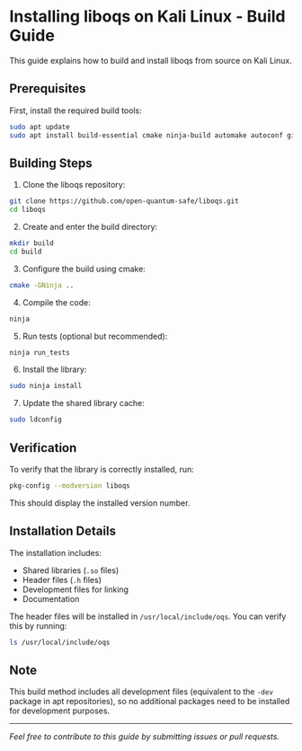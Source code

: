 # Installing liboqs on Kali Linux - Build Guide

This guide explains how to build and install liboqs from source on Kali Linux.

## Prerequisites

First, install the required build tools:

```bash
sudo apt update
sudo apt install build-essential cmake ninja-build automake autoconf git python3 pkg-config
```

## Building Steps

1. Clone the liboqs repository:
```bash
git clone https://github.com/open-quantum-safe/liboqs.git
cd liboqs
```

2. Create and enter the build directory:
```bash
mkdir build
cd build
```

3. Configure the build using cmake:
```bash
cmake -GNinja ..
```

4. Compile the code:
```bash
ninja
```

5. Run tests (optional but recommended):
```bash
ninja run_tests
```

6. Install the library:
```bash
sudo ninja install
```

7. Update the shared library cache:
```bash
sudo ldconfig
```

## Verification

To verify that the library is correctly installed, run:
```bash
pkg-config --modversion liboqs
```

This should display the installed version number.

## Installation Details

The installation includes:
- Shared libraries (`.so` files)
- Header files (`.h` files)
- Development files for linking
- Documentation

The header files will be installed in `/usr/local/include/oqs`. You can verify this by running:
```bash
ls /usr/local/include/oqs
```

## Note

This build method includes all development files (equivalent to the `-dev` package in apt repositories), so no additional packages need to be installed for development purposes.

---
*Feel free to contribute to this guide by submitting issues or pull requests.*